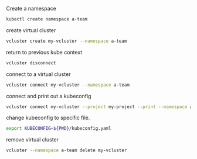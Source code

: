 Create a namespace 
```bash
kubectl create namespace a-team
```

create virtual cluster 
```bash
vcluster create my-vcluster --namespace a-team
```

return to previous kube context 
```bash
vcluster disconnect
```

connect to a virtual cluster
```bash
vcluster connect my-vcluster --namespace a-team
```

connect and print out a kubeconfig
```bash
vcluster connect my-vcluster --project my-project --print --namespace a-team 
```

change kubeconfig to specific file.
```bash
export KUBECONFIG=${PWD}/kubeconfig.yaml
```

remove virtual cluster
```bash
vcluster --namespace a-team delete my-vcluster
```